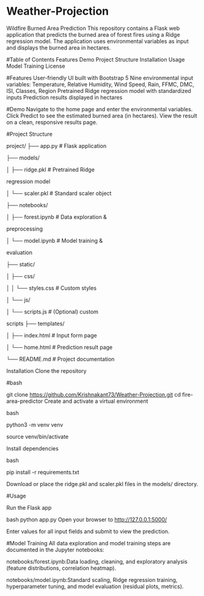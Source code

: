 # Weather-Projection 
Wildfire Burned Area Prediction
This repository contains a Flask web application that predicts the burned area of forest fires using a Ridge regression model. The application uses environmental variables as input and displays the burned area in hectares.

#Table of Contents
Features
Demo
Project Structure
Installation
Usage
Model Training
License

#Features
User-friendly UI built with Bootstrap 5
Nine environmental input variables: Temperature, Relative Humidity, Wind Speed, Rain, FFMC, DMC, ISI, Classes, Region
Pretrained Ridge regression model with standardized inputs
Prediction results displayed in hectares

#Demo
Navigate to the home page and enter the environmental variables.
Click Predict to see the estimated burned area (in hectares).
View the result on a clean, responsive results page.

#Project Structure

project/
├── app.py                   # Flask application

├── models/

│   ├── ridge.pkl            # Pretrained Ridge 

regression model

│   └── scaler.pkl           # Standard scaler object

├── notebooks/

│   ├── forest.ipynb         # Data exploration & 

preprocessing

│   └── model.ipynb          # Model training & 

evaluation

├── static/

│   ├── css/

│   │   └── styles.css       # Custom styles

│   └── js/

│       └── scripts.js       # (Optional) custom 

scripts
├── templates/

│   ├── index.html           # Input form page

│   └── home.html            # Prediction result page

└── README.md                # Project documentation

Installation
Clone the repository

#bash

git clone https://github.com/Krishnakant73/Weather-Projection.git
cd fire-area-predictor
Create and activate a virtual environment

bash

python3 -m venv venv

source venv/bin/activate

Install dependencies

bash

pip install -r requirements.txt

Download or place the ridge.pkl and scaler.pkl files 
in the models/ directory.

#Usage

Run the Flask app

bash
python app.py
Open your browser to http://127.0.0.1:5000/

Enter values for all input fields and submit to view the prediction.

#Model Training
All data exploration and model training steps are documented in the Jupyter notebooks:

notebooks/forest.ipynb:Data loading, cleaning, and exploratory analysis (feature distributions, correlation heatmap).

notebooks/model.ipynb:Standard scaling, Ridge regression training, hyperparameter tuning, and model evaluation (residual plots, metrics).





